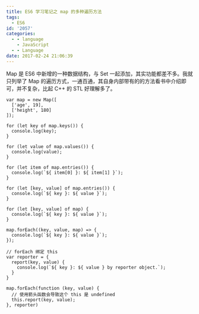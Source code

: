 ```yaml
---
title: ES6 学习笔记之 map 的多种遍历方法
tags:
  - ES6
id: '2057'
categories:
  - - language
    - JavaScript
  - - Language
date: 2017-02-24 21:06:39
---
```


Map 是 ES6 中新增的一种数据结构，与 Set 一起添加，其实功能都差不多。我就只列举了 Map 的遍历方式，一通百通，其自身内部带有的的方法看书中介绍即可，并不复杂，比起 C++ 的 STL 好理解多了。
<!-- more -->
```
var map = new Map([
  ['age', 19],
  ['height', 180]
]);

for (let key of map.keys()) {
  console.log(key);
}

for (let value of map.values()) {
  console.log(value);
}

for (let item of map.entries()) {
  console.log(`${ item[0] }: ${ item[1] }`);
}

for (let [key, value] of map.entries()) {
  console.log(`${ key }: ${ value }`);
}

for (let [key, value] of map) {
  console.log(`${ key }: ${ value }`);
}

map.forEach((key, value, map) => {
  console.log(`${ key }: ${ value }`);
});

// forEach 绑定 this
var reporter = {
  report(key, value) {
    console.log(`${ key }: ${ value } by reporter object.`);
  }
}

map.forEach(function (key, value) {
  // 使用箭头函数会导致这个 this 是 undefined
  this.report(key, value);
}, reporter)
```